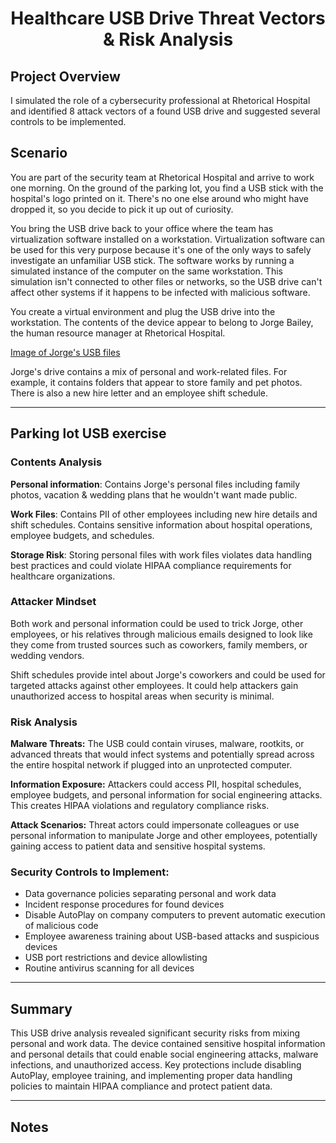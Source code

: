 # <p align="center"> Healthcare USB Drive Threat Vectors & Risk Analysis </p>

## Project Overview

I simulated the role of a cybersecurity professional at Rhetorical Hospital and identified 8 attack vectors of a found USB drive and suggested several controls to be implemented.

## Scenario
You are part of the security team at Rhetorical Hospital and arrive to work one morning. On the ground of the parking lot, you find a USB stick with the hospital's logo printed on it. There's no one else around who might have dropped it, so you decide to pick it up out of curiosity.

You bring the USB drive back to your office where the team has virtualization software installed on a workstation. Virtualization software can be used for this very purpose because it's one of the only ways to safely investigate an unfamiliar USB stick. The software works by running a simulated instance of the computer on the same workstation. This simulation isn't connected to other files or networks, so the USB drive can't affect other systems if it happens to be infected with malicious software.

You create a virtual environment and plug the USB drive into the workstation. The contents of the device appear to belong to Jorge Bailey, the human resource manager at Rhetorical Hospital.

[Image of Jorge's USB files](./misc-images/18-1.png)

Jorge's drive contains a mix of personal and work-related files. For example, it contains folders that appear to store family and pet photos. There is also a new hire letter and an employee shift schedule.

---

## Parking lot USB exercise

### Contents Analysis
**Personal information**: Contains Jorge's personal files including family photos, vacation & wedding plans that he wouldn't want made public.

**Work Files**: Contains PII of other employees including new hire details and shift schedules. Contains sensitive information about hospital operations, employee budgets, and schedules.

**Storage Risk**: Storing personal files with work files violates data handling best practices and could violate HIPAA compliance requirements for healthcare organizations.

### Attacker Mindset
Both work and personal information could be used to trick Jorge, other employees, or his relatives through malicious emails designed to look like they come from trusted sources such as coworkers, family members, or wedding vendors.

Shift schedules provide intel about Jorge's coworkers and could be used for targeted attacks against other employees. It could help attackers gain unauthorized access to hospital areas when security is minimal.

### Risk Analysis

**Malware Threats:**
The USB could contain viruses, malware, rootkits, or advanced threats that would infect systems and potentially spread across the entire hospital network if plugged into an unprotected computer.

**Information Exposure:**
Attackers could access PII, hospital schedules, employee budgets, and personal information for social engineering attacks. This creates HIPAA violations and regulatory compliance risks.

**Attack Scenarios:**
Threat actors could impersonate colleagues or use personal information to manipulate Jorge and other employees, potentially gaining access to patient data and sensitive hospital systems.

### Security Controls to Implement:
- Data governance policies separating personal and work data
- Incident response procedures for found devices
- Disable AutoPlay on company computers to prevent automatic execution of malicious code
- Employee awareness training about USB-based attacks and suspicious devices
- USB port restrictions and device allowlisting
- Routine antivirus scanning for all devices

---

## Summary

This USB drive analysis revealed significant security risks from mixing personal and work data. The device contained sensitive hospital information and personal details that could enable social engineering attacks, malware infections, and unauthorized access. Key protections include disabling AutoPlay, employee training, and implementing proper data handling policies to maintain HIPAA compliance and protect patient data.

---

## Notes